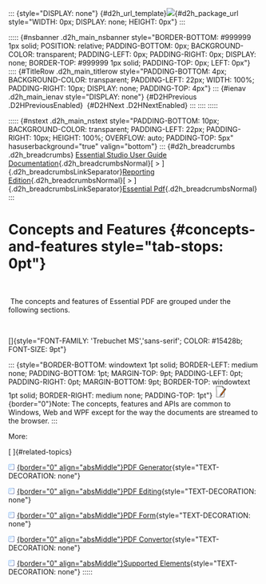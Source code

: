 ::: {style="DISPLAY: none"}
[](ms-xhelp:///?Id=d2h_url_template){#d2h_url_template}![](!package_url!){#d2h_package_url style="WIDTH: 0px; DISPLAY: none; HEIGHT: 0px"}
:::

::::: {#nsbanner .d2h_main_nsbanner style="BORDER-BOTTOM: #999999 1px solid; POSITION: relative; PADDING-BOTTOM: 0px; BACKGROUND-COLOR: transparent; PADDING-LEFT: 0px; PADDING-RIGHT: 0px; DISPLAY: none; BORDER-TOP: #999999 1px solid; PADDING-TOP: 0px; LEFT: 0px"}
:::: {#TitleRow .d2h_main_titlerow style="PADDING-BOTTOM: 4px; BACKGROUND-COLOR: transparent; PADDING-LEFT: 22px; WIDTH: 100%; PADDING-RIGHT: 10px; DISPLAY: none; PADDING-TOP: 4px"}
::: {#ienav .d2h_main_ienav style="DISPLAY: none"}
[](ms-xhelp:///?Id=556b7688-8b4d-4378-b564-813738635a7b){#D2HPrevious .D2HPreviousEnabled}  [](ms-xhelp:///?Id=36e38c79-8f39-4b00-b13a-ff793cb45d97){#D2HNext .D2HNextEnabled}
:::
::::
:::::

::::: {#nstext .d2h_main_nstext style="PADDING-BOTTOM: 10px; BACKGROUND-COLOR: transparent; PADDING-LEFT: 22px; PADDING-RIGHT: 10px; HEIGHT: 100%; OVERFLOW: auto; PADDING-TOP: 5px" hasuserbackground="true" valign="bottom"}
::: {#d2h_breadcrumbs .d2h_breadcrumbs}
[Essential Studio User Guide Documentation](ms-xhelp:///?Id=12457748-09e3-4d74-a240-8e049cedf030){.d2h_breadcrumbsNormal}[ \> ]{.d2h_breadcrumbsLinkSeparator}[Reporting Edition](ms-xhelp:///?Id=027aa5b6-6676-4f93-ad23-c20e8c45792e){.d2h_breadcrumbsNormal}[ \> ]{.d2h_breadcrumbsLinkSeparator}[Essential Pdf](ms-xhelp:///?Id=22756092-3da5-4797-9514-dab0617c6902){.d2h_breadcrumbsNormal}
:::

# Concepts and Features {#concepts-and-features style="tab-stops: 0pt"}

 

 The concepts and features of Essential PDF are grouped under the following sections.

 

[]{style="FONT-FAMILY: 'Trebuchet MS','sans-serif'; COLOR: #15428b; FONT-SIZE: 9pt"} 

::: {style="BORDER-BOTTOM: windowtext 1pt solid; BORDER-LEFT: medium none; PADDING-BOTTOM: 1pt; MARGIN-TOP: 9pt; PADDING-LEFT: 0pt; PADDING-RIGHT: 0pt; MARGIN-BOTTOM: 9pt; BORDER-TOP: windowtext 1pt solid; BORDER-RIGHT: medium none; PADDING-TOP: 1pt"}
![](ImagesExt/image22_31.png){border="0"}Note: The concepts, features and APIs are common to Windows, Web and WPF except for the way the documents are streamed to the browser.
:::

More:

[ ]{#related-topics}

[![](button.gif){border="0" align="absMiddle"}PDF Generator](ms-xhelp:///?Id=36e38c79-8f39-4b00-b13a-ff793cb45d97){style="TEXT-DECORATION: none"}

[![](button.gif){border="0" align="absMiddle"}PDF Editing](ms-xhelp:///?Id=acdc025e-645c-4f53-ab6c-d726bbf3e589){style="TEXT-DECORATION: none"}

[![](button.gif){border="0" align="absMiddle"}PDF Form](ms-xhelp:///?Id=6810af81-86b3-43ff-8491-672a44cde746){style="TEXT-DECORATION: none"}

[![](button.gif){border="0" align="absMiddle"}PDF Convertor](ms-xhelp:///?Id=2b6a7d69-810d-44e0-aca8-fc3a5e75a9da){style="TEXT-DECORATION: none"}

[![](button.gif){border="0" align="absMiddle"}Supported Elements](ms-xhelp:///?Id=811f6a94-7eb0-4315-ab11-e0c27236aa03){style="TEXT-DECORATION: none"}
:::::
